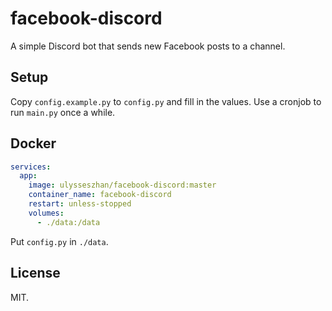 # facebook-discord

A simple Discord bot that sends new Facebook posts to a channel.

## Setup

Copy `config.example.py` to `config.py` and fill in the values.
Use a cronjob to run `main.py` once a while.

## Docker

```yaml
services:
  app:
    image: ulysseszhan/facebook-discord:master
    container_name: facebook-discord
    restart: unless-stopped
    volumes:
      - ./data:/data
```

Put `config.py` in `./data`.

## License

MIT.
